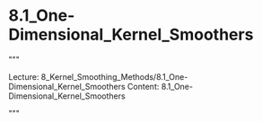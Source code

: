 # 8.1_One-Dimensional_Kernel_Smoothers

"""

Lecture: 8_Kernel_Smoothing_Methods/8.1_One-Dimensional_Kernel_Smoothers
Content: 8.1_One-Dimensional_Kernel_Smoothers

"""

